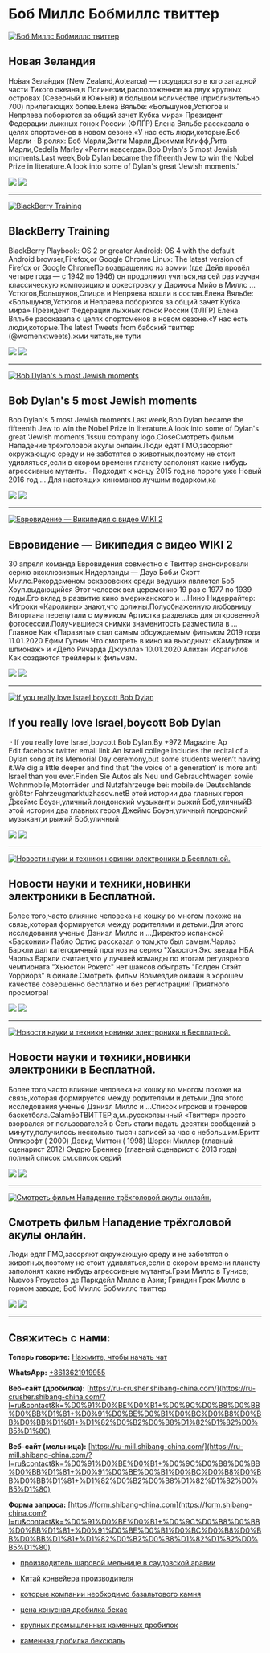 # Боб Миллс Бобмиллс твиттер

<a href="https://swt.shibang-china.com/?l=ru&img&k=%D0%91%D0%BE%D0%B1+%D0%9C%D0%B8%D0%BB%D0%BB%D1%81+%D0%91%D0%BE%D0%B1%D0%BC%D0%B8%D0%BB%D0%BB%D1%81+%D1%82%D0%B2%D0%B8%D1%82%D1%82%D0%B5%D1%80" target="_blank">![Боб Миллс Бобмиллс твиттер](http://static.shibang-china.com/all-800x300/625.jpg)</a>

## Новая Зеландия
Но́вая Зела́ндия (New Zealand,Aotearoa) — государство в юго западной части Тихого океана,в Полинезии,расположенное на двух крупных островах (Северный и Южный) и большом количестве (приблизительно 700) прилегающих более.Елена Вяльбе: &#171;Большунов,Устюгов и Непряева поборются за общий зачет Кубка мира&#187; Президент Федерации лыжных гонок России (ФЛГР) Елена Вяльбе рассказала о целях спортсменов в новом сезоне.&#171;У нас есть люди,которые.Боб Марли&nbsp;&#0183;&#32;В ролях: Боб Марли,Зигги Марли,Джимми Клифф,Рита Марли,Cedella Marley &#171;Регги навсегда&#187;.Bob Dylan's 5 most Jewish moments.Last week,Bob Dylan became the fifteenth Jew to win the Nobel Prize in literature.A look into some of Dylan's great 'Jewish moments.'


<a href="https://whatsapp.shibangsoft.com/WhatsApp.php" target="_blank" title="WhatsApp">![](http://static.shibang-china.com/icon/whatsapp.png)</a> <a href="https://swt.shibang-china.com/?l=ru&icon&k=%D0%91%D0%BE%D0%B1+%D0%9C%D0%B8%D0%BB%D0%BB%D1%81+%D0%91%D0%BE%D0%B1%D0%BC%D0%B8%D0%BB%D0%BB%D1%81+%D1%82%D0%B2%D0%B8%D1%82%D1%82%D0%B5%D1%80" target="_blank">![](http://static.shibang-china.com/icon/chat-ru.png)</a>

---

<a href="https://swt.shibang-china.com/?l=ru&img&k=%D0%91%D0%BE%D0%B1+%D0%9C%D0%B8%D0%BB%D0%BB%D1%81+%D0%91%D0%BE%D0%B1%D0%BC%D0%B8%D0%BB%D0%BB%D1%81+%D1%82%D0%B2%D0%B8%D1%82%D1%82%D0%B5%D1%80" target="_blank">![BlackBerry Training](http://static.shibang-china.com/all-800x300/154.jpg)</a>

## BlackBerry Training
BlackBerry Playbook: OS 2 or greater Android: OS 4 with the default Android browser,Firefox,or Google Chrome Linux: The latest version of Firefox or Google ChromeПо возвращению из армии (где Дейв провёл четыре года — с 1942 по 1946) он продолжил учиться,на сей раз изучая классическую композицию и оркестровку у Дариюса Мийо в Миллс …Устюгов,Большунов,Спицов и Непряева вошли в состав.Елена Вяльбе: &#171;Большунов,Устюгов и Непряева поборются за общий зачет Кубка мира&#187; Президент Федерации лыжных гонок России (ФЛГР) Елена Вяльбе рассказала о целях спортсменов в новом сезоне.&#171;У нас есть люди,которые.The latest Tweets from бабский твиттер (@womenxtweets).жми читать,не тупи


<a href="https://whatsapp.shibangsoft.com/WhatsApp.php" target="_blank" title="WhatsApp">![](http://static.shibang-china.com/icon/whatsapp.png)</a> <a href="https://swt.shibang-china.com/?l=ru&icon&k=%D0%91%D0%BE%D0%B1+%D0%9C%D0%B8%D0%BB%D0%BB%D1%81+%D0%91%D0%BE%D0%B1%D0%BC%D0%B8%D0%BB%D0%BB%D1%81+%D1%82%D0%B2%D0%B8%D1%82%D1%82%D0%B5%D1%80" target="_blank">![](http://static.shibang-china.com/icon/chat-ru.png)</a>

---

<a href="https://swt.shibang-china.com/?l=ru&img&k=%D0%91%D0%BE%D0%B1+%D0%9C%D0%B8%D0%BB%D0%BB%D1%81+%D0%91%D0%BE%D0%B1%D0%BC%D0%B8%D0%BB%D0%BB%D1%81+%D1%82%D0%B2%D0%B8%D1%82%D1%82%D0%B5%D1%80" target="_blank">![Bob Dylan's 5 most Jewish moments](http://static.shibang-china.com/all-800x300/1427.jpg)</a>

## Bob Dylan's 5 most Jewish moments
Bob Dylan's 5 most Jewish moments.Last week,Bob Dylan became the fifteenth Jew to win the Nobel Prize in literature.A look into some of Dylan's great 'Jewish moments.'Issuu company logo.CloseСмотреть фильм Нападение трёхголовой акулы онлайн.Люди едят ГМО,засоряют окружающую среду и не заботятся о животных,поэтому не стоит удивляться,если в скором времени планету заполонят какие нибудь агрессивные мутанты.&nbsp;&#0183;&#32;Подходит к концу 2015 год.на пороге уже Новый 2016 год … Для настоящих киноманов лучшим подарком,ка


<a href="https://whatsapp.shibangsoft.com/WhatsApp.php" target="_blank" title="WhatsApp">![](http://static.shibang-china.com/icon/whatsapp.png)</a> <a href="https://swt.shibang-china.com/?l=ru&icon&k=%D0%91%D0%BE%D0%B1+%D0%9C%D0%B8%D0%BB%D0%BB%D1%81+%D0%91%D0%BE%D0%B1%D0%BC%D0%B8%D0%BB%D0%BB%D1%81+%D1%82%D0%B2%D0%B8%D1%82%D1%82%D0%B5%D1%80" target="_blank">![](http://static.shibang-china.com/icon/chat-ru.png)</a>

---

<a href="https://swt.shibang-china.com/?l=ru&img&k=%D0%91%D0%BE%D0%B1+%D0%9C%D0%B8%D0%BB%D0%BB%D1%81+%D0%91%D0%BE%D0%B1%D0%BC%D0%B8%D0%BB%D0%BB%D1%81+%D1%82%D0%B2%D0%B8%D1%82%D1%82%D0%B5%D1%80" target="_blank">![Евровидение — Википедия с видео WIKI 2](http://static.shibang-china.com/all-800x300/889.jpg)</a>

## Евровидение — Википедия с видео WIKI 2
30 апреля команда Евровидения совместно с Твиттер анонсировали серию эксклюзивных.Нидерланды — Дауэ Боб.и Скотт Миллс.Рекордсменом оскаровских среди ведущих является Боб Хоуп.выдающийся Этот человек вел церемонию 19 раз с 1977 по 1939 годы.Его вклад в развитие кино американского и …Нино Нидеррайтер: &#171;Игроки &#171;Каролины&#187; знают,что должны.Полуобнаженную любовницу Виторгана перепутали с мужиком Артистка разделась для откровенной фотосессии.Получившиеся снимки знаменитость разместила в …Главное Как &#171;Паразиты&#187; стал самым обсуждаемым фильмом 2019 года 11.01.2020 Ефим Гугнин Что смотреть в кино на выходных: &#171;Камуфляж и шпионаж&#187; и &#171;Дело Ричарда Джуэлла&#187; 10.01.2020 Алихан Исрапилов Как создаются трейлеры к фильмам.


<a href="https://whatsapp.shibangsoft.com/WhatsApp.php" target="_blank" title="WhatsApp">![](http://static.shibang-china.com/icon/whatsapp.png)</a> <a href="https://swt.shibang-china.com/?l=ru&icon&k=%D0%91%D0%BE%D0%B1+%D0%9C%D0%B8%D0%BB%D0%BB%D1%81+%D0%91%D0%BE%D0%B1%D0%BC%D0%B8%D0%BB%D0%BB%D1%81+%D1%82%D0%B2%D0%B8%D1%82%D1%82%D0%B5%D1%80" target="_blank">![](http://static.shibang-china.com/icon/chat-ru.png)</a>

---

<a href="https://swt.shibang-china.com/?l=ru&img&k=%D0%91%D0%BE%D0%B1+%D0%9C%D0%B8%D0%BB%D0%BB%D1%81+%D0%91%D0%BE%D0%B1%D0%BC%D0%B8%D0%BB%D0%BB%D1%81+%D1%82%D0%B2%D0%B8%D1%82%D1%82%D0%B5%D1%80" target="_blank">![If you really love Israel,boycott Bob Dylan](http://static.shibang-china.com/all-800x300/312.jpg)</a>

## If you really love Israel,boycott Bob Dylan
&nbsp;&#0183;&#32;If you really love Israel,boycott Bob Dylan.By +972 Magazine Ap Edit.facebook twitter email link.An Israeli college includes the recital of a Dylan song at its Memorial Day ceremony,but some students weren’t having it.We dig a little deeper and find that ‘the voice of a generation’ is more anti Israel than you ever.Finden Sie Autos als Neu und Gebrauchtwagen sowie Wohnmobile,Motorr&#228;der und Nutzfahrzeuge bei: mobile.de Deutschlands gr&#246;&#223;ter Fahrzeugmarktuzhasov.netВ этой истории два главных героя Джеймс Боуэн,уличный лондонский музыкант,и рыжий Боб,уличныйВ этой истории два главных героя Джеймс Боуэн,уличный лондонский музыкант,и рыжий Боб,уличный


<a href="https://whatsapp.shibangsoft.com/WhatsApp.php" target="_blank" title="WhatsApp">![](http://static.shibang-china.com/icon/whatsapp.png)</a> <a href="https://swt.shibang-china.com/?l=ru&icon&k=%D0%91%D0%BE%D0%B1+%D0%9C%D0%B8%D0%BB%D0%BB%D1%81+%D0%91%D0%BE%D0%B1%D0%BC%D0%B8%D0%BB%D0%BB%D1%81+%D1%82%D0%B2%D0%B8%D1%82%D1%82%D0%B5%D1%80" target="_blank">![](http://static.shibang-china.com/icon/chat-ru.png)</a>

---

<a href="https://swt.shibang-china.com/?l=ru&img&k=%D0%91%D0%BE%D0%B1+%D0%9C%D0%B8%D0%BB%D0%BB%D1%81+%D0%91%D0%BE%D0%B1%D0%BC%D0%B8%D0%BB%D0%BB%D1%81+%D1%82%D0%B2%D0%B8%D1%82%D1%82%D0%B5%D1%80" target="_blank">![Новости науки и техники,новинки электроники в Бесплатной.](http://static.shibang-china.com/all-800x300/891.jpg)</a>

## Новости науки и техники,новинки электроники в Бесплатной.
Более того,часто влияние человека на кошку во многом похоже на связь,которая формируется между родителями и детьми.Для этого исследования ученые Дэниэл Миллс и …Директор испанской &#171;Басконии&#187; Пабло Ортис рассказал о том,кто был самым.Чарльз Баркли дал категоричный прогноз на серию &quot;Хьюстон.Экс звезда НБА Чарльз Баркли считает,что у лучшей команды по итогам регулярного чемпионата &quot;Хьюстон Рокетс&quot; нет шансов обыграть &quot;Голден Стэйт Уорриорз&quot; в финале.Смотреть фильм Возмездие онлайн в хорошем качестве совершенно бесплатно и без регистрации! Приятного просмотра!


<a href="https://whatsapp.shibangsoft.com/WhatsApp.php" target="_blank" title="WhatsApp">![](http://static.shibang-china.com/icon/whatsapp.png)</a> <a href="https://swt.shibang-china.com/?l=ru&icon&k=%D0%91%D0%BE%D0%B1+%D0%9C%D0%B8%D0%BB%D0%BB%D1%81+%D0%91%D0%BE%D0%B1%D0%BC%D0%B8%D0%BB%D0%BB%D1%81+%D1%82%D0%B2%D0%B8%D1%82%D1%82%D0%B5%D1%80" target="_blank">![](http://static.shibang-china.com/icon/chat-ru.png)</a>

---

<a href="https://swt.shibang-china.com/?l=ru&img&k=%D0%91%D0%BE%D0%B1+%D0%9C%D0%B8%D0%BB%D0%BB%D1%81+%D0%91%D0%BE%D0%B1%D0%BC%D0%B8%D0%BB%D0%BB%D1%81+%D1%82%D0%B2%D0%B8%D1%82%D1%82%D0%B5%D1%80" target="_blank">![Новости науки и техники,новинки электроники в Бесплатной.](http://static.shibang-china.com/all-800x300/194.jpg)</a>

## Новости науки и техники,новинки электроники в Бесплатной.
Более того,часто влияние человека на кошку во многом похоже на связь,которая формируется между родителями и детьми.Для этого исследования ученые Дэниэл Миллс и …Список игроков и тренеров баскетбола.Calam&#233;oТВИТТЕР,а,м..русскоязычный &#171;Твиттер&#187; просто взорвался от пользователей в Сеть стали падать десятки сообщений в минуту,получилось несколько тысяч записей за час с небольшим.Бритт Оллкрофт ( 2000) Дэвид Миттон ( 1998) Шэрон Миллер (главный сценарист 2012) Эндрю Бреннер (главный сценарист с 2013 года) полный список см.список серий


<a href="https://whatsapp.shibangsoft.com/WhatsApp.php" target="_blank" title="WhatsApp">![](http://static.shibang-china.com/icon/whatsapp.png)</a> <a href="https://swt.shibang-china.com/?l=ru&icon&k=%D0%91%D0%BE%D0%B1+%D0%9C%D0%B8%D0%BB%D0%BB%D1%81+%D0%91%D0%BE%D0%B1%D0%BC%D0%B8%D0%BB%D0%BB%D1%81+%D1%82%D0%B2%D0%B8%D1%82%D1%82%D0%B5%D1%80" target="_blank">![](http://static.shibang-china.com/icon/chat-ru.png)</a>

---

<a href="https://swt.shibang-china.com/?l=ru&img&k=%D0%91%D0%BE%D0%B1+%D0%9C%D0%B8%D0%BB%D0%BB%D1%81+%D0%91%D0%BE%D0%B1%D0%BC%D0%B8%D0%BB%D0%BB%D1%81+%D1%82%D0%B2%D0%B8%D1%82%D1%82%D0%B5%D1%80" target="_blank">![Смотреть фильм Нападение трёхголовой акулы онлайн.](http://static.shibang-china.com/all-800x300/785.jpg)</a>

## Смотреть фильм Нападение трёхголовой акулы онлайн.
Люди едят ГМО,засоряют окружающую среду и не заботятся о животных,поэтому не стоит удивляться,если в скором времени планету заполонят какие нибудь агрессивные мутанты.Грэм Миллс в Тунисе; Nuevos Proyectos де Паркдейл Миллс в Азии; Гриндин Грок Миллс в горном заводе; Боб Миллс Бобмиллс твиттер

<a href="https://whatsapp.shibangsoft.com/WhatsApp.php" target="_blank" title="WhatsApp">![](http://static.shibang-china.com/icon/whatsapp.png)</a> <a href="https://swt.shibang-china.com/?l=ru&icon&k=%D0%91%D0%BE%D0%B1+%D0%9C%D0%B8%D0%BB%D0%BB%D1%81+%D0%91%D0%BE%D0%B1%D0%BC%D0%B8%D0%BB%D0%BB%D1%81+%D1%82%D0%B2%D0%B8%D1%82%D1%82%D0%B5%D1%80" target="_blank">![](http://static.shibang-china.com/icon/chat-ru.png)</a>

---
## Свяжитесь с нами:

**Теперь говорите:** [Нажмите, чтобы начать чат](https://swt.shibang-china.com?l=ru&contact&k=%D0%91%D0%BE%D0%B1+%D0%9C%D0%B8%D0%BB%D0%BB%D1%81+%D0%91%D0%BE%D0%B1%D0%BC%D0%B8%D0%BB%D0%BB%D1%81+%D1%82%D0%B2%D0%B8%D1%82%D1%82%D0%B5%D1%80)

**WhatsApp:**  [+8613621919955](https://whatsapp.shibangsoft.com/WhatsApp.php)

**Веб-сайт (дробилка):** [https://ru-crusher.shibang-china.com/](https://ru-crusher.shibang-china.com/?l=ru&contact&k=%D0%91%D0%BE%D0%B1+%D0%9C%D0%B8%D0%BB%D0%BB%D1%81+%D0%91%D0%BE%D0%B1%D0%BC%D0%B8%D0%BB%D0%BB%D1%81+%D1%82%D0%B2%D0%B8%D1%82%D1%82%D0%B5%D1%80)

**Веб-сайт (мельница):** [https://ru-mill.shibang-china.com/](https://ru-mill.shibang-china.com/?l=ru&contact&k=%D0%91%D0%BE%D0%B1+%D0%9C%D0%B8%D0%BB%D0%BB%D1%81+%D0%91%D0%BE%D0%B1%D0%BC%D0%B8%D0%BB%D0%BB%D1%81+%D1%82%D0%B2%D0%B8%D1%82%D1%82%D0%B5%D1%80)

**Форма запроса:** [https://form.shibang-china.com](https://form.shibang-china.com?l=ru&contact&k=%D0%91%D0%BE%D0%B1+%D0%9C%D0%B8%D0%BB%D0%BB%D1%81+%D0%91%D0%BE%D0%B1%D0%BC%D0%B8%D0%BB%D0%BB%D1%81+%D1%82%D0%B2%D0%B8%D1%82%D1%82%D0%B5%D1%80)

* [производитель шаровой мельнице в саудовской аравии](../108/%D0%BF%D1%80%D0%BE%D0%B8%D0%B7%D0%B2%D0%BE%D0%B4%D0%B8%D1%82%D0%B5%D0%BB%D1%8C%20%D1%88%D0%B0%D1%80%D0%BE%D0%B2%D0%BE%D0%B9%20%D0%BC%D0%B5%D0%BB%D1%8C%D0%BD%D0%B8%D1%86%D0%B5%20%D0%B2%20%D1%81%D0%B0%D1%83%D0%B4%D0%BE%D0%B2%D1%81%D0%BA%D0%BE%D0%B9%20%D0%B0%D1%80%D0%B0%D0%B2%D0%B8%D0%B8.md)

* [Китай конвейера производителя](../107/%D0%9A%D0%B8%D1%82%D0%B0%D0%B9%20%D0%BA%D0%BE%D0%BD%D0%B2%D0%B5%D0%B9%D0%B5%D1%80%D0%B0%20%D0%BF%D1%80%D0%BE%D0%B8%D0%B7%D0%B2%D0%BE%D0%B4%D0%B8%D1%82%D0%B5%D0%BB%D1%8F.md)

* [которые компании необходимо базальтового камня](../111/%D0%BA%D0%BE%D1%82%D0%BE%D1%80%D1%8B%D0%B5%20%D0%BA%D0%BE%D0%BC%D0%BF%D0%B0%D0%BD%D0%B8%D0%B8%20%D0%BD%D0%B5%D0%BE%D0%B1%D1%85%D0%BE%D0%B4%D0%B8%D0%BC%D0%BE%20%D0%B1%D0%B0%D0%B7%D0%B0%D0%BB%D1%8C%D1%82%D0%BE%D0%B2%D0%BE%D0%B3%D0%BE%20%D0%BA%D0%B0%D0%BC%D0%BD%D1%8F.md)

* [цена конусная дробилка бекас](../117/%D1%86%D0%B5%D0%BD%D0%B0%20%D0%BA%D0%BE%D0%BD%D1%83%D1%81%D0%BD%D0%B0%D1%8F%20%D0%B4%D1%80%D0%BE%D0%B1%D0%B8%D0%BB%D0%BA%D0%B0%20%D0%B1%D0%B5%D0%BA%D0%B0%D1%81.md)

* [крупных промышленных каменных дробилок](../112/%D0%BA%D1%80%D1%83%D0%BF%D0%BD%D1%8B%D1%85%20%D0%BF%D1%80%D0%BE%D0%BC%D1%8B%D1%88%D0%BB%D0%B5%D0%BD%D0%BD%D1%8B%D1%85%20%D0%BA%D0%B0%D0%BC%D0%B5%D0%BD%D0%BD%D1%8B%D1%85%20%D0%B4%D1%80%D0%BE%D0%B1%D0%B8%D0%BB%D0%BE%D0%BA.md)

* [каменная дробилка бексюаль](../115/%D0%BA%D0%B0%D0%BC%D0%B5%D0%BD%D0%BD%D0%B0%D1%8F%20%D0%B4%D1%80%D0%BE%D0%B1%D0%B8%D0%BB%D0%BA%D0%B0%20%D0%B1%D0%B5%D0%BA%D1%81%D1%8E%D0%B0%D0%BB%D1%8C.md)